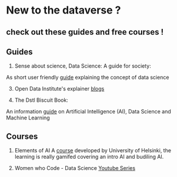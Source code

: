# New to the dataverse ? 

## check out these guides and free courses ! 

## Guides

1. Sense about science, Data Science: A guide for society:

As short user friendly [guide](https://askforevidence.org/articles/data-science-a-guide-for-society) explaining the concept of data science

3. Open Data Institute's explainer [blogs](https://theodi.org/knowledge-opinion/explainers/)

4. The Dstl Biscuit Book: 

An information [guide](https://www.gov.uk/government/publications/the-dstl-biscuit-book) on Artificial Intelligence (AI), Data Science and Machine Learning

## Courses
1. Elements of AI A [course](https://course.elementsofai.com/) developed by University of Helsinki, the learning is really gamifed covering an intro AI and budiling AI.

2. Women who Code - Data Science [Youtube Series](https://www.youtube.com/watch?v=7E_XpmM0Tw8&list=PLVcEZG2JPVhcOGRWbtmocId5_TBNi-ZG2&ab_channel=WomenWhoCode)

